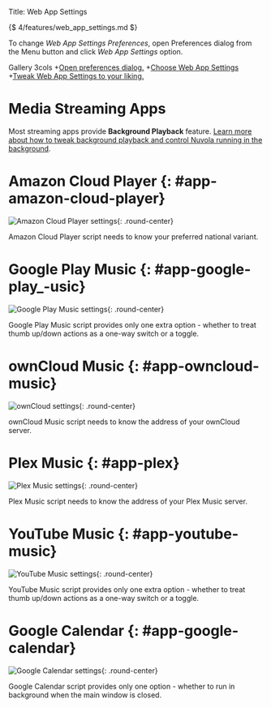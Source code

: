 Title: Web App Settings

{$ 4/features/web_app_settings.md $}

To change *Web App Settings Preferences*, open Preferences dialog from the Menu button and click
*Web App Settings* option.

 Gallery 3cols
+[Open preferences dialog.](:images/4/features/open_preferences.png|330)
+[Choose Web App Settings](:images/4/features/choose_web_app_settings.png|330)
+[Tweak Web App Settings to your liking.](:images/4/features/web_app_settings.png|330)

Media Streaming Apps
====================

Most streaming apps provide **Background Playback** feature. 
[Learn more about how to tweak background playback and control Nuvola running in the background](:4/background_playback.html).

Amazon Cloud Player {: #app-amazon-cloud-player}
===================

![Amazon Cloud Player settings](:images/4/apps/app_settings_amazon_cloud_player.png){: .round-center}

Amazon Cloud Player script needs to know your preferred national variant.

Google Play Music {: #app-google-play_-usic}
=================

![Google Play Music settings](:images/4/apps/app_settings_google_play_music.png){: .round-center}

Google Play Music script provides only one extra option - whether to treat thumb up/down actions as a one-way switch or a toggle.

ownCloud Music {: #app-owncloud-music}
==============

![ownCloud settings](:images/4/apps/app_settings_owncloud.png){: .round-center}

ownCloud Music script needs to know the address of your ownCloud server.

Plex Music {: #app-plex}
==========

![Plex Music settings](:images/4/apps/app_settings_plex.png){: .round-center}

Plex Music script needs to know the address of your Plex Music server.

YouTube Music {: #app-youtube-music}
=============

![YouTube Music settings](:images/4/apps/app_settings_youtube_music.png){: .round-center}

YouTube Music script provides only one extra option - whether to treat thumb up/down actions as a one-way switch or a toggle.

Google Calendar {: #app-google-calendar}
===============

![Google Calendar settings](:images/4/apps/app_settings_google_calendar.png){: .round-center}

Google Calendar script provides only one option - whether to run in background when the main window is closed.
